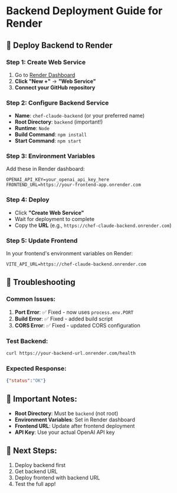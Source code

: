 # Backend Deployment Guide for Render

## 🚀 **Deploy Backend to Render**

### **Step 1: Create Web Service**
1. Go to [Render Dashboard](https://dashboard.render.com/)
2. **Click "New +"** → **"Web Service"**
3. **Connect your GitHub repository**

### **Step 2: Configure Backend Service**
- **Name**: `chef-claude-backend` (or your preferred name)
- **Root Directory**: `backend` (important!)
- **Runtime**: `Node`
- **Build Command**: `npm install`
- **Start Command**: `npm start`

### **Step 3: Environment Variables**
Add these in Render dashboard:
```
OPENAI_API_KEY=your_openai_api_key_here
FRONTEND_URL=https://your-frontend-app.onrender.com
```

### **Step 4: Deploy**
- Click **"Create Web Service"**
- Wait for deployment to complete
- Copy the **URL** (e.g., `https://chef-claude-backend.onrender.com`)

### **Step 5: Update Frontend**
In your frontend's environment variables on Render:
```
VITE_API_URL=https://chef-claude-backend.onrender.com
```

## 🔧 **Troubleshooting**

### **Common Issues:**
1. **Port Error**: ✅ Fixed - now uses `process.env.PORT`
2. **Build Error**: ✅ Fixed - added build script
3. **CORS Error**: ✅ Fixed - updated CORS configuration

### **Test Backend:**
```bash
curl https://your-backend-url.onrender.com/health
```

### **Expected Response:**
```json
{"status":"OK"}
```

## 📝 **Important Notes:**
- **Root Directory**: Must be `backend` (not root)
- **Environment Variables**: Set in Render dashboard
- **Frontend URL**: Update after frontend deployment
- **API Key**: Use your actual OpenAI API key

## 🎯 **Next Steps:**
1. Deploy backend first
2. Get backend URL
3. Deploy frontend with backend URL
4. Test the full app! 